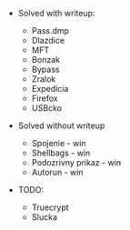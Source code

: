 - Solved with writeup:
    - Pass.dmp
    - Dlazdice
    - MFT
    - Bonzak
    - Bypass
    - Zralok
    - Expedicia
    - Firefox
    - USBcko

- Solved without writeup
    - Spojenie - win
    - Shellbags - win
    - Podozrivny prikaz - win
    - Autorun - win

- TODO:
    - Truecrypt
    - Slucka    
